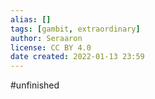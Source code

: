 ```yaml
---
alias: []
tags: [gambit, extraordinary]
author: Seraaron
license: CC BY 4.0
date created: 2022-01-13 23:59
---
```


#unfinished 